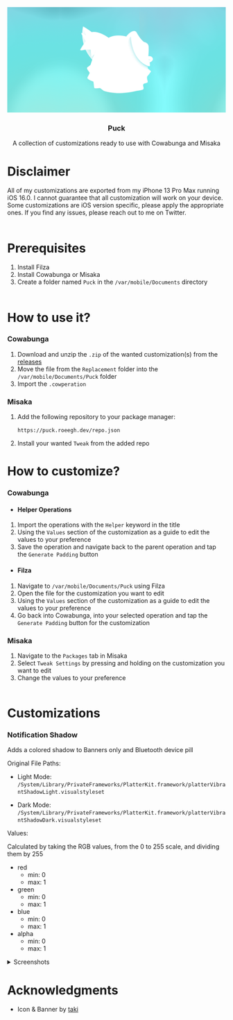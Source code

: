 <div align="center">
  <a href="https://github.com/roeegh/Puck">
    <img src="assets/Banner.png" alt="Logo">
  </a>
  
  <h3 align="center">Puck</h3>
  <p align="center">
    A collection of customizations ready to use with Cowabunga and Misaka
  </p>
</div>

# Disclaimer

All of my customizations are exported from my iPhone 13 Pro Max running iOS 16.0. I cannot guarantee that all customization will work on your device. Some customizations are iOS version specific, please apply the appropriate ones. If you find any issues, please reach out to me on Twitter.
<br></br>

# Prerequisites

1. Install Filza
2. Install Cowabunga or Misaka
3. Create a folder named `Puck` in the `/var/mobile/Documents` directory
   <br></br>

# How to use it?

### Cowabunga

1. Download and unzip the `.zip` of the wanted customization(s) from the [releases](https://github.com/roeegh/Puck/releases/latest)
2. Move the file from the `Replacement` folder into the `/var/mobile/Documents/Puck` folder
3. Import the `.cowperation`

### Misaka

1.  Add the following repository to your package manager:

    ```
    https://puck.roeegh.dev/repo.json
    ```

2.  Install your wanted `Tweak` from the added repo

# How to customize?

### Cowabunga

-   #### Helper Operations

1. Import the operations with the `Helper` keyword in the title
2. Using the `Values` section of the customization as a guide to edit the values to your preference
3. Save the operation and navigate back to the parent operation and tap the `Generate Padding` button

-   #### Filza

1. Navigate to `/var/mobile/Documents/Puck` using Filza
2. Open the file for the customization you want to edit
3. Using the `Values` section of the customization as a guide to edit the values to your preference
4. Go back into Cowabunga, into your selected operation and tap the `Generate Padding` button for the customization

### Misaka

1. Navigate to the `Packages` tab in Misaka
2. Select `Tweak Settings` by pressing and holding on the customization you want to edit
3. Change the values to your preference
   <br></br>

# Customizations

### Notification Shadow

Adds a colored shadow to Banners only and Bluetooth device pill

Original File Paths:

-   Light Mode: `/System/Library/PrivateFrameworks/PlatterKit.framework/platterVibrantShadowLight.visualstyleset`

-   Dark Mode: `/System/Library/PrivateFrameworks/PlatterKit.framework/platterVibrantShadowDark.visualstyleset`

Values:

Calculated by taking the RGB values, from the 0 to 255 scale, and dividing them by 255

-   red
    -   min: 0
    -   max: 1
-   green
    -   min: 0
    -   max: 1
-   blue
    -   min: 0
    -   max: 1
-   alpha
    -   min: 0
    -   max: 1

<details><summary>Screenshots</summary>

|                                               |                                             |                                             |
| :-------------------------------------------: | :-----------------------------------------: | ------------------------------------------- |
| ![](/Notification%20Shadow/Images/Banner.png) | ![](</Notification Shadow/Images/Pill.png>) | ![](</Notification Shadow/Images/Siri.png>) |

</details>

# Acknowledgments

-   Icon & Banner by [taki](https://twitter.com/74k1_)

